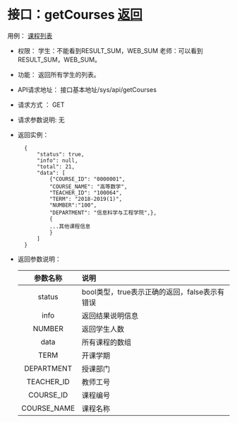﻿﻿<!-- markdownlint-disable MD033-->
<!-- 禁止MD033类型的警告 https://www.npmjs.com/package/markdownlint -->

# 接口：getCourses  [返回](../README.md)
用例： [课程列表](../用例/Course_list.md)

- 权限：
    学生：不能看到RESULT_SUM，WEB_SUM
    老师：可以看到RESULT_SUM，WEB_SUM。

- 功能：
    返回所有学生的列表。

- API请求地址：
   接口基本地址/sys/api/getCourses

- 请求方式 ：
    GET

- 请求参数说明:
    无

- 返回实例：

        {
            "status": true,
            "info": null,
            "total": 21,
            "data": [
                {"COURSE_ID": "0000001",
                "COURSE_NAME": "高等数学",
                "TEACHER_ID": "100064",
                "TERM": "2018-2019(1)",
                "NUMBER":"100",
                "DEPARTMENT": "信息科学与工程学院",},
                {
                ...其他课程信息
                }
            ]
        }

- 返回参数说明：

  |参数名称|说明|
  |:---------:|:--------------------------------------------------------|
  |status|bool类型，true表示正确的返回，false表示有错误|
  |info|返回结果说明信息|
  |NUMBER|返回学生人数|
  |data|所有课程的数组|
  |TERM|开课学期|
  |DEPARTMENT|授课部门|
  |TEACHER_ID|教师工号|
  |COURSE_ID|课程编号|
  |COURSE_NAME|课程名称|
